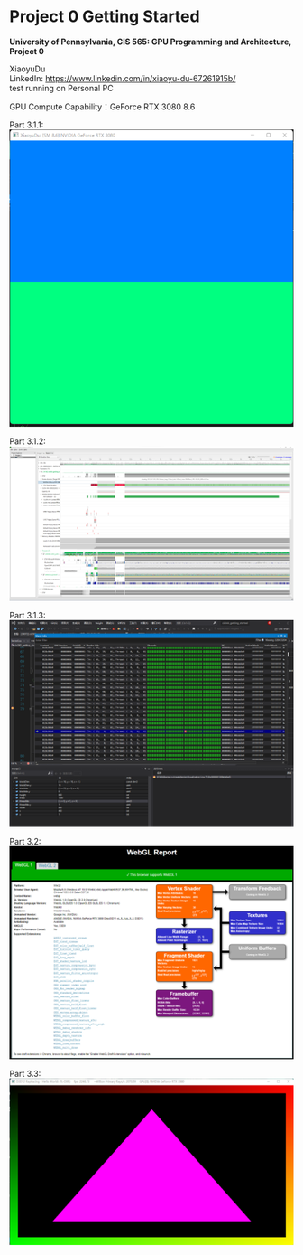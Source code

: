 Project 0 Getting Started
====================

**University of Pennsylvania, CIS 565: GPU Programming and Architecture, Project 0**
  
XiaoyuDu  
LinkedIn: https://www.linkedin.com/in/xiaoyu-du-67261915b/  
test running on Personal PC
  
  
GPU Compute Capability：GeForce RTX 3080  8.6  
  
Part 3.1.1:  
![](images/screenshot.png)  
  
Part 3.1.2:  
![](images/screenshot2.png)  
  
Part 3.1.3:  
![](images/screenshot3.png)  
  
Part 3.2:  
![](images/screenshot4.png)  
  
Part 3.3:  
![](images/screenshot5.png)  